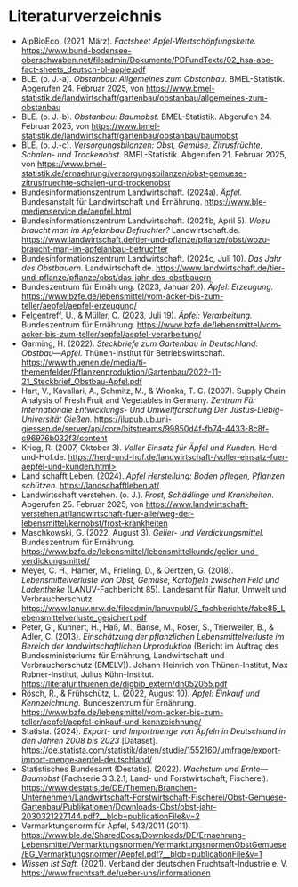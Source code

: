 # Literaturverzeichnis


- AlpBioEco. (2021, März). *Factsheet Apfel-Wertschöpfungskette.* <https://www.bund-bodensee-oberschwaben.net/fileadmin/Dokumente/PDFundTexte/02_hsa-abe-fact-sheets_deutsch-bl-apple.pdf>
- BLE. (o. J.-a). *Obstanbau: Allgemeines zum Obstanbau.* BMEL-Statistik. Abgerufen 24. Februar 2025, von <https://www.bmel-statistik.de/landwirtschaft/gartenbau/obstanbau/allgemeines-zum-obstanbau>
- BLE. (o. J.-b). *Obstanbau: Baumobst.* BMEL-Statistik. Abgerufen 24. Februar 2025, von <https://www.bmel-statistik.de/landwirtschaft/gartenbau/obstanbau/baumobst>
- BLE. (o. J.-c). *Versorgungsbilanzen: Obst, Gemüse, Zitrusfrüchte, Schalen- und Trockenobst.* BMEL-Statistik. Abgerufen 21. Februar 2025, von <https://www.bmel-statistik.de/ernaehrung/versorgungsbilanzen/obst-gemuese-zitrusfruechte-schalen-und-trockenobst>
- Bundesinformationszentrum Landwirtschaft. (2024a). *Äpfel.* Bundesanstalt für Landwirtschaft und Ernährung. <https://www.ble-medienservice.de/aepfel.html>
- Bundesinformationszentrum Landwirtschaft. (2024b, April 5). *Wozu braucht man im Apfelanbau Befruchter?* Landwirtschaft.de. <https://www.landwirtschaft.de/tier-und-pflanze/pflanze/obst/wozu-braucht-man-im-apfelanbau-befruchter>
- Bundesinformationszentrum Landwirtschaft. (2024c, Juli 10). *Das Jahr des Obstbauern.* Landwirtschaft.de. <https://www.landwirtschaft.de/tier-und-pflanze/pflanze/obst/das-jahr-des-obstbauern>
- Bundeszentrum für Ernährung. (2023, Januar 20). *Äpfel: Erzeugung.* <https://www.bzfe.de/lebensmittel/vom-acker-bis-zum-teller/aepfel/aepfel-erzeugung/>
- Felgentreff, U., & Müller, C. (2023, Juli 19). *Äpfel: Verarbeitung.* Bundeszentrum für Ernährung. <https://www.bzfe.de/lebensmittel/vom-acker-bis-zum-teller/aepfel/aepfel-verarbeitung/>
- Garming, H. (2022). *Steckbriefe zum Gartenbau in Deutschland: Obstbau—Apfel.* Thünen-Institut für Betriebswirtschaft. <https://www.thuenen.de/media/ti-themenfelder/Pflanzenproduktion/Gartenbau/2022-11-21_Steckbrief_Obstbau-Apfel.pdf>
- Hart, V., Kavallari, A., Schmitz, M., & Wronka, T. C. (2007). Supply Chain Analysis of Fresh Fruit and Vegetables in Germany. *Zentrum Für Internationale Entwicklungs- Und Umweltforschung Der Justus-Liebig-Universität Gießen.* <https://jlupub.ub.uni-giessen.de/server/api/core/bitstreams/99850d4f-fb74-4433-8c8f-c96976b032f3/content>
- Krieg, R. (2007, Oktober 3). *Voller Einsatz für Äpfel und Kunden.* Herd-und-Hof.de. https://herd-und-hof.de/landwirtschaft-/voller-einsatz-fuer-aepfel-und-kunden.html>
- Land schafft Leben. (2024). *Apfel Herstellung: Boden pflegen, Pflanzen schützen.* <https://landschafftleben.at/>
- Landwirtschaft verstehen. (o. J.). *Frost, Schädlinge und Krankheiten.* Abgerufen 25. Februar 2025, von <https://www.landwirtschaft-verstehen.at/landwirtschaft-fuer-alle/weg-der-lebensmittel/kernobst/frost-krankheiten>
- Maschkowski, G. (2022, August 3). *Gelier- und Verdickungsmittel.* Bundeszentrum für Ernährung. <https://www.bzfe.de/lebensmittel/lebensmittelkunde/gelier-und-verdickungsmittel/>
- Meyer, C. H., Hamer, M., Frieling, D., & Oertzen, G. (2018). *Lebensmittelverluste von Obst, Gemüse, Kartoffeln zwischen Feld und Ladentheke* (LANUV-Fachbericht 85). Landesamt für Natur, Umwelt und Verbraucherschutz. <https://www.lanuv.nrw.de/fileadmin/lanuvpubl/3_fachberichte/fabe85_Lebensmittelverluste_gesichert.pdf>
- Peter, G., Kuhnert, H., Haß, M., Banse, M., Roser, S., Trierweiler, B., & Adler, C. (2013). *Einschätzung der pflanzlichen Lebensmittelverluste im Bereich der landwirtschaftlichen Urproduktion* (Bericht im Auftrag des Bundesministeriums für Ernährung, Landwirtschaft und Verbraucherschutz (BMELV)). Johann Heinrich von Thünen-Institut, Max Rubner-Institut, Julius Kühn-Institut. <https://literatur.thuenen.de/digbib_extern/dn052055.pdf>
- Rösch, R., & Frühschütz, L. (2022, August 10). *Äpfel: Einkauf und Kennzeichnung.* Bundeszentrum für Ernährung. <https://www.bzfe.de/lebensmittel/vom-acker-bis-zum-teller/aepfel/aepfel-einkauf-und-kennzeichnung/>
- Statista. (2024). *Export- und Importmenge von Äpfeln in Deutschland in den Jahren 2008 bis 2023* [Dataset]. <https://de.statista.com/statistik/daten/studie/1552160/umfrage/export-import-menge-aepfel-deutschland/>
- Statistisches Bundesamt (Destatis). (2022). *Wachstum und Ernte—Baumobst* (Fachserie 3 3.2.1; Land- und Forstwirtschaft, Fischerei). <https://www.destatis.de/DE/Themen/Branchen-Unternehmen/Landwirtschaft-Forstwirtschaft-Fischerei/Obst-Gemuese-Gartenbau/Publikationen/Downloads-Obst/obst-jahr-2030321227144.pdf?__blob=publicationFile&v=2>
- Vermarktungsnorm für Äpfel, 543/2011 (2011). <https://www.ble.de/SharedDocs/Downloads/DE/Ernaehrung-Lebensmittel/Vermarktungsnormen/VermarktungsnormenObstGemuese/EG_Vermarktungsnormen/Aepfel.pdf?__blob=publicationFile&v=1>
- *Wissen ist Saft.* (2021). Verband der deutschen Fruchtsaft-Industrie e. V. <https://www.fruchtsaft.de/ueber-uns/informationen>
 
